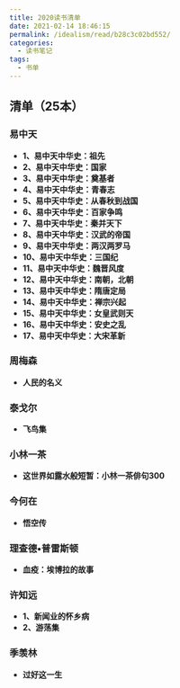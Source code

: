 ```yaml
---
title: 2020读书清单
date: 2021-02-14 18:46:15
permalink: /idealism/read/b28c3c02bd552/
categories:
  - 读书笔记
tags:
  - 书单
---
```


## 清单（25本）

### 易中天

- **1、易中天中华史：祖先**
- **2、易中天中华史：国家**
- **3、易中天中华史：奠基者**
- **4、易中天中华史：青春志**
- **5、易中天中华史：从春秋到战国**
- **6、易中天中华史：百家争鸣**
- **7、易中天中华史：秦并天下**
- **8、易中天中华史：汉武的帝国**
- **9、易中天中华史：两汉两罗马**
- **10、易中天中华史：三国纪**
- **11、易中天中华史：魏晋风度**
- **12、易中天中华史：南朝，北朝**
- **13、易中天中华史：隋唐定局**
- **14、易中天中华史：禅宗兴起**
- **15、易中天中华史：女皇武则天**
- **16、易中天中华史：安史之乱**
- **17、易中天中华史：大宋革新**

### 周梅森

- **人民的名义**

### 泰戈尔

- **飞鸟集**

### 小林一茶

- **这世界如露水般短暂：小林一茶俳句300**

### 今何在

- **悟空传**

### 理查德•普雷斯顿

- **血疫：埃博拉的故事**

### 许知远

- **1、新闻业的怀乡病**
- **2、游荡集**

### 季羡林

- **过好这一生**
